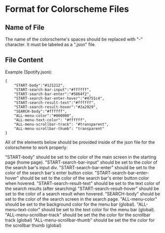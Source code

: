 # Format for Colorscheme Files

## Name of File

The name of the colorscheme's spaces should be replaced with "-" character. It must be labeled as a ".json" file.

## File Content

Example (Spotify.json):
```
{
    "START-body":"#121212",
    "START-search-bar-input":"#ffffff",
    "START-search-bar-enter":"#5864f2",
    "START-search-bar-enter-hover":"#4751c4",
    "START-search-result-text":"#ffffff",
    "START-search-result-hover":"#2a2929",
    "SEARCH-body":"#ffffff",
    "ALL-menu-color":"#000000",
    "ALL-menu-text-color": "#ffffff",
    "ALL-menu-scrollbar-track": "#transparent",
    "ALL-menu-scrollbar-thumb": "transparent"
}
```

All of the elements below should be provided inside of the json file for the colorscheme to work properly:

"START-body" should be set to the color of the main screen in the starting page (home page).
"START-search-bar-input" should be set to the color of the search bar's input div.
"START-search-bar-enter" should be set to the color of the search bar's enter button color.
"START-search-bar-enter-hover" should be set to the color of the search bar's enter button color when hovered.
"START-search-result-text" should be set to the text color of the search results (after searching)
"START-search-result-hover" should be set to the color of a search result when hovered.
"SEARCH-body" should be set to the color of the search screen in the search page.
"ALL-menu-color" should be set to the background color for the menu bar (global).
"ALL-menu-text-color" should be set to the text color for the menu bar (global).
"ALL-menu-scrollbar-track" should be set the the color for the scrollbar track (global)
"ALL-menu-scrollbar-thumb" should be set the the color for the scrollbar thumb (global)